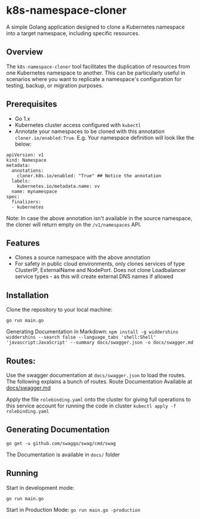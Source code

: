 # k8s-namespace-cloner

A simple Golang application designed to clone a Kubernetes namespace into a target namespace, including specific resources.

## Overview

The `k8s-namespace-cloner` tool facilitates the duplication of resources from one Kubernetes namespace to another. This can be particularly useful in scenarios where you want to replicate a namespace's configuration for testing, backup, or migration purposes.

## Prerequisites

- Go 1.x
- Kubernetes cluster access configured with `kubectl`
- Annotate your namespaces to be cloned with this annotation `cloner.io/enabled:True`. E.g. Your namespace definition will look like the below:
```
apiVersion: v1
kind: Namespace
metadata:
  annotations:
    cloner.k8s.io/enabled: "True" ## Notice the annotation
  labels:
    kubernetes.io/metadata.name: vv
  name: mynamespace
spec:
  finalizers:
  - kubernetes
```
Note: In case the above annotation isn't available in the source namespace, the cloner will return empty on the `/v1/namespaces` API.

## Features
- Clones a source namespace with the above annotation
- For safety in public cloud environments, only clones services of type ClusterIP, ExternalName and NodePort. Does not clone Loadbalancer service types - as this will create external DNS names if allowed

## Installation

Clone the repository to your local machine:
```
go run main.go
```

Generating Documentation in Markdown:
`npm install -g widdershins
widdershins --search false --language_tabs 'shell:Shell' 'javascript:JavaScript' --summary docs/swagger.json -o docs/swagger.md
`

## Routes:
Use the swagger documentation at `docs/swagger.json` to load the routes. The following explains a bunch of routes. Route Documentation Available at [docs/swagger.md](docs/swagger.md)

Apply the file `rolebinding.yaml` onto the cluster for giving full operations to this service account for running the code in cluster
```kubectl apply -f rolebinding.yaml```

## Generating Documentation
```
go get -u github.com/swaggo/swag/cmd/swag

```
The Documentation is available in `docs/` folder

## Running
Start in development mode:

`go run main.go`

Start in Production Mode:
`go run main.go -production`


